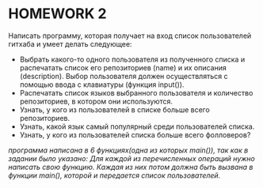 # HOMEWORK 2

Написать программу, которая получает на вход список пользователей гитхаба и умеет делать следующее:

* Выбрать какого-то одного пользователя из полученного списка и распечатать список его репозиториев (name) и их описания (description). Выбор пользователя должен осуществляться с помощью ввода с клавиатуры (функция input()).
* Распечатать список языков выбранного пользователя и количество репозиториев, в котором они используются.
* Узнать, у кого из пользователей в списке больше всего репозиториев.
* Узнать, какой язык самый популярный среди пользователей списка.
* Узнать, у кого из пользователей списка больше всего фолловеров? 


*программа написана в 6 функциях(одна из которых main()), так как в задании было указано: Для каждой из перечисленных операций нужно написать свою функцию. Каждая из них потом должна быть вызвана в функции main(), которой и передается список пользователей.*
